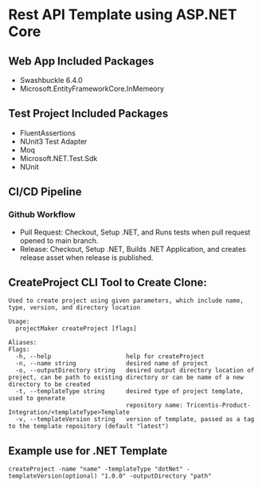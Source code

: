 # Rest API Template using ASP.NET Core


## Web App Included Packages
 - Swashbuckle 6.4.0
 - Microsoft.EntityFrameworkCore.InMemeory



## Test Project Included Packages
 - FluentAssertions
 - NUnit3 Test Adapter
 - Moq
 - Microsoft.NET.Test.Sdk
 - NUnit



## CI/CD Pipeline
### Github Workflow
 - Pull Request: Checkout, Setup .NET, and Runs tests when pull request opened to main branch.
 - Release: Checkout, Setup .NET, Builds .NET Application, and creates release asset when release is published.


## CreateProject CLI Tool to Create Clone:
```
Used to create project using given parameters, which include name, type, version, and directory location

Usage:
  projectMaker createProject [flags]

Aliases:
Flags:
  -h, --help                     help for createProject
  -n, --name string              desired name of project
  -o, --outputDirectory string   desired output directory location of project, can be path to existing directory or can be name of a new directory to be created
  -t, --templateType string      desired type of project template, used to generate
                                 repository name: Tricentis-Product-Integration/<templateType>Template
  -v, --templateVersion string   version of template, passed as a tag to the template repository (default "latest")
```

## Example use for .NET Template
```
createProject -name "name" -templateType "dotNet" -templateVersion(optional) "1.0.0" -outputDirectory "path"
```
